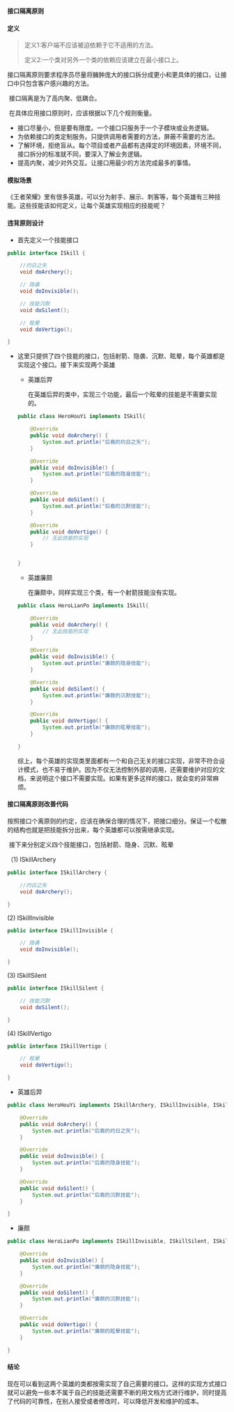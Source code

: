 **接口隔离原则**

#### 定义

> 定义1:客户端不应该被迫依赖于它不适用的方法。
>
> 定义2:一个类对另外一个类的依赖应该建立在最小接口上。

​		接口隔离原则要求程序员尽量将臃肿庞大的接口拆分成更小和更具体的接口，让接口中只包含客户感兴趣的方法。

​		接口隔离是为了高内聚、低耦合。

​		在具体应用接口原则时，应该根据以下几个规则衡量。

- 接口尽量小，但是要有限度。一个接口只服务于一个子模块或业务逻辑。
- 为依赖接口的类定制服务。只提供调用者需要的方法，屏蔽不需要的方法。
- 了解环境，拒绝盲从。每个项目或者产品都有选择定的环境因素，环境不同，接口拆分的标准就不同，要深入了解业务逻辑。
- 提高内聚，减少对外交互。让接口用最少的方法完成最多的事情。

#### 模拟场景

​		《王者荣耀》里有很多英雄，可以分为射手、展示、刺客等，每个英雄有三种技能。这些技能该如何定义，让每个英雄实现相应的技能呢？

#### 违背原则设计

- 首先定义一个技能接口

```java
public interface ISkill {

    //灼日之矢
    void doArchery();

    // 隐袭
    void doInvisible();

    // 技能沉默
    void doSilent();

    // 眩晕
    void doVertigo();

}
```

- 这里只提供了四个技能的接口，包括射箭、隐袭、沉默、眩晕，每个英雄都是实现这个接口。接下来实现两个英雄

	- 英雄后羿

		在英雄后羿的类中，实现三个功能，最后一个眩晕的技能是不需要实现的。

	```java
	public class HeroHouYi implements ISkill{
	
	    @Override
	    public void doArchery() {
	        System.out.println("后裔的灼日之矢");
	    }
	
	    @Override
	    public void doInvisible() {
	        System.out.println("后裔的隐身技能");
	    }
	
	    @Override
	    public void doSilent() {
	        System.out.println("后裔的沉默技能");
	    }
	
	    @Override
	    public void doVertigo() {
	        // 无此技能的实现
	    }
	
	
	}
	```

	- 英雄廉颇

		在廉颇中，同样实现三个类，有一个射箭技能没有实现。

	```java
	public class HeroLianPo implements ISkill{
	
	    @Override
	    public void doArchery() {
	        // 无此技能的实现
	    }
	
	    @Override
	    public void doInvisible() {
	        System.out.println("廉颇的隐身技能");
	    }
	
	    @Override
	    public void doSilent() {
	        System.out.println("廉颇的沉默技能");
	    }
	
	    @Override
	    public void doVertigo() {
	        System.out.println("廉颇的眩晕技能");
	    }
	
	}
	```

	​		综上，每个英雄的实现类里面都有一个和自己无关的接口实现，非常不符合设计模式，也不易于维护。因为不仅无法控制外部的调用，还需要维护对应的文档，来说明这个接口不需要实现。如果有更多这样的接口，就会变的非常麻烦。

	

#### 接口隔离原则改善代码

​		按照接口个离原则的约定，应该在确保合理的情况下，把接口细分。保证一个松散的结构也就是把技能拆分出来，每个英雄都可以按需继承实现。

​		接下来分别定义四个技能接口，包括射箭、隐身、沉默、眩晕

（1) ISkillArchery

```java
public interface ISkillArchery {

    //灼日之矢
    void doArchery();

}
```

(2) ISkillInvisible

```java
public interface ISkillInvisible {

    // 隐袭
    void doInvisible();

}
```

(3) ISkillSilent

```java
public interface ISkillSilent {

    // 技能沉默
    void doSilent();

}
```

(4) ISkillVertigo

```java
public interface ISkillVertigo {

    // 眩晕
    void doVertigo();

}
```

- 英雄后羿

```java
public class HeroHouYi implements ISkillArchery, ISkillInvisible, ISkillSilent {

    @Override
    public void doArchery() {
        System.out.println("后裔的灼日之矢");
    }

    @Override
    public void doInvisible() {
        System.out.println("后裔的隐身技能");
    }

    @Override
    public void doSilent() {
        System.out.println("后裔的沉默技能");
    }

}

```

- 廉颇

```java
public class HeroLianPo implements ISkillInvisible, ISkillSilent, ISkillVertigo {

    @Override
    public void doInvisible() {
        System.out.println("廉颇的隐身技能");
    }

    @Override
    public void doSilent() {
        System.out.println("廉颇的沉默技能");
    }

    @Override
    public void doVertigo() {
        System.out.println("廉颇的眩晕技能");
    }

}
```

#### 结论

​		现在可以看到这两个英雄的类都按需实现了自己需要的接口。这样的实现方式接口就可以避免一些本不属于自己的技能还需要不断的用文档方式进行维护，同时提高了代码的可靠性，在别人接受或者修改时，可以降低开发和维护的成本。
